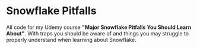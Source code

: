 # Snowflake Pitfalls

All code for my Udemy course **"Major Snowflake Pitfalls You Should Learn About"**. With traps you should be aware of and things you may struggle to properly understand when learning about Snowflake.
